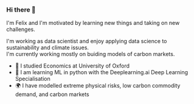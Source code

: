 ### Hi there 👋

I'm Felix and I'm motivated by learning new things and taking on new challenges.

I'm working as data scientist and enjoy applying data science to sustainability and climate issues.  
I'm currently working mostly on buiding models of carbon markets.

- 📘 I studied Economics at University of Oxford
- 🧠 I am learning ML in python with the Deeplearning.ai Deep Learning Specialisation
- 🌍 I have modelled extreme physical risks, low carbon commodity demand, and carbon markets
